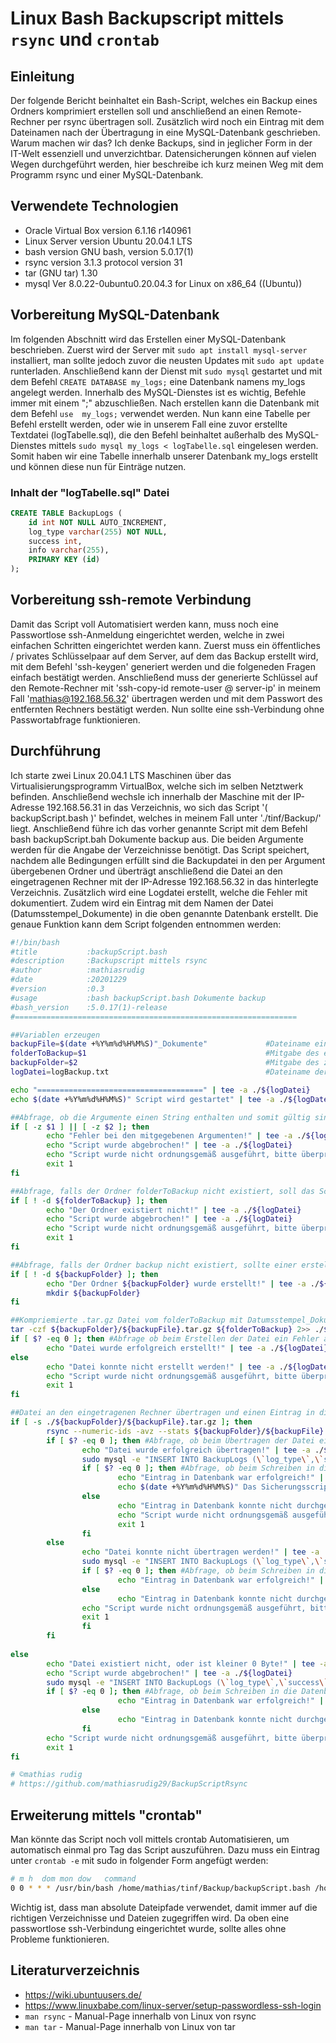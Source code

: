 # Linux Bash Backupscript mittels `rsync` und `crontab`

## Einleitung

Der folgende Bericht beinhaltet ein Bash-Script, welches ein Backup eines Ordners komprimiert erstellen soll und anschließend an einen Remote-Rechner per rsync übertragen soll. Zusätzlich wird noch ein Eintrag mit dem Dateinamen nach der Übertragung in eine MySQL-Datenbank geschrieben. Warum machen wir das? Ich denke Backups, sind in jeglicher Form in der IT-Welt essenziell und unverzichtbar. Datensicherungen können auf vielen Wegen durchgeführt werden, hier beschreibe ich kurz meinen Weg mit dem Programm rsync und einer MySQL-Datenbank.

## Verwendete Technologien

* Oracle Virtual Box version 6.1.16 r140961
* Linux Server version Ubuntu 20.04.1 LTS
* bash version GNU bash, version 5.0.17(1)
* rsync version 3.1.3  protocol version 31
* tar (GNU tar) 1.30
* mysql  Ver 8.0.22-0ubuntu0.20.04.3 for Linux on x86_64 ((Ubuntu))


## Vorbereitung MySQL-Datenbank

Im folgenden Abschnitt wird das Erstellen einer MySQL-Datenbank beschrieben. Zuerst wird der Server mit `sudo apt install mysql-server` installiert, man sollte jedoch zuvor die neusten Updates mit `sudo apt update` runterladen. Anschließend kann der Dienst mit `sudo mysql` gestartet und mit dem Befehl `CREATE DATABASE my_logs;` eine Datenbank namens my_logs angelegt werden. Innerhalb des MySQL-Dienstes ist es wichtig, Befehle immer mit einem ";" abzuschließen. Nach erstellen kann die Datenbank mit dem Befehl `use  my_logs;` verwendet werden. Nun kann eine Tabelle per Befehl erstellt werden, oder wie in unserem Fall eine zuvor erstellte Textdatei (logTabelle.sql), die den Befehl beinhaltet außerhalb des MySQL-Dienstes mittels `sudo mysql my_logs < logTabelle.sql` eingelesen werden. Somit haben wir eine Tabelle innerhalb unserer Datenbank my_logs erstellt und können diese nun für Einträge nutzen.

### Inhalt der "logTabelle.sql" Datei
```sql
CREATE TABLE BackupLogs (
    id int NOT NULL AUTO_INCREMENT,
    log_type varchar(255) NOT NULL,
    success int,
    info varchar(255),
    PRIMARY KEY (id)
);
```
## Vorbereitung ssh-remote Verbindung
Damit das Script voll Automatisiert werden kann, muss noch eine Passwortlose ssh-Anmeldung eingerichtet werden, welche in zwei einfachen Schritten eingerichtet werden kann. Zuerst muss ein öffentliches / privates Schlüsselpaar auf dem Server, auf dem das Backup erstellt wird, mit dem Befehl 'ssh-keygen' generiert werden und die folgeneden Fragen einfach bestätigt werden. Anschließend muss der generierte Schlüssel auf den Remote-Rechner mit 'ssh-copy-id remote-user @ server-ip' in meinem Fall 'mathias@192.168.56.32' übertragen werden und mit dem Passwort des entfernten Rechners bestätigt werden. Nun sollte eine ssh-Verbindung ohne Passwortabfrage funktionieren.

## Durchführung

Ich starte zwei Linux 20.04.1 LTS Maschinen über das Virtualisierungsprogramm VirtualBox, welche sich im selben Netztwerk befinden. Anschließend wechsle ich innerhalb der Maschine mit der IP-Adresse 192.168.56.31 in das Verzeichnis, wo sich das Script '( backupScript.bash )' befindet, welches in meinem Fall unter './tinf/Backup/' liegt. Anschließend führe ich das vorher genannte Script mit dem Befehl bash backupScript.bah Dokumente backup aus. Die beiden Argumente werden für die Angabe der Verzeichnisse benötigt. Das Script speichert, nachdem alle Bedingungen erfüllt sind die Backupdatei in den per Argument übergebenen Ordner und überträgt anschließend die Datei an den eingetragenen Rechner mit der IP-Adresse 192.168.56.32 in das hinterlegte Verzeichnis. Zusätzlich wird eine Logdatei erstellt, welche die Fehler mit dokumentiert. Zudem wird ein Eintrag mit dem Namen der Datei (Datumsstempel_Dokumente) in die oben genannte Datenbank erstellt. Die genaue Funktion kann dem Script folgenden entnommen werden:

```bash
#!/bin/bash
#title           :backupScript.bash
#description     :Backupscript mittels rsync
#author          :mathiasrudig
#date            :20201229
#version         :0.3    
#usage           :bash backupScript.bash Dokumente backup
#bash_version    :5.0.17(1)-release
#===============================================================

##Variablen erzeugen
backupFile=$(date +%Y%m%d%H%M%S)"_Dokumente"             #Dateiname einer Variable zuweisen
folderToBackup=$1                                        #Mitgabe des erstem Argument - Der Ordner aus dem ein Backup erstellt werden soll
backupFolder=$2                                          #Mitgabe des zweitem Argument - Der Ordner in dem das komprimierte Backup gespeichert werden soll
logDatei=logBackup.txt                                   #Dateiname der Logdatei einer Variable zuweisen

echo "=====================================" | tee -a ./${logDatei}
echo $(date +%Y%m%d%H%M%S)" Script wird gestartet" | tee -a ./${logDatei}

##Abfrage, ob die Argumente einen String enthalten und somit gültig sind
if [ -z $1 ] || [ -z $2 ]; then
        echo "Fehler bei den mitgegebenen Argumenten!" | tee -a ./${logDatei}
        echo "Script wurde abgebrochen!" | tee -a ./${logDatei}
        echo "Script wurde nicht ordnungsgemäß ausgeführt, bitte überprüfen Sie die logBackup.txt"
        exit 1
fi

##Abfrage, falls der Ordner folderToBackup nicht existiert, soll das Script beendet werden
if [ ! -d ${folderToBackup} ]; then
        echo "Der Ordner existiert nicht!" | tee -a ./${logDatei}
        echo "Script wurde abgebrochen!" | tee -a ./${logDatei}
        echo "Script wurde nicht ordnungsgemäß ausgeführt, bitte überprüfen Sie die logBackup.txt"
        exit 1
fi

##Abfrage, falls der Ordner backup nicht existiert, sollte einer erstellt werden
if [ ! -d ${backupFolder} ]; then
        echo "Der Ordner ${backupFolder} wurde erstellt!" | tee -a ./${logDatei}
        mkdir ${backupFolder}
fi

##Kompriemierte .tar.gz Datei vom folderToBackup mit Datumsstempel_Dokumente als Dateinamen innerhalb dem backupFolder erstellen
tar -czf ${backupFolder}/${backupFile}.tar.gz ${folderToBackup} 2>> ./${logDatei}
if [ $? -eq 0 ]; then #Abfrage ob beim Erstellen der Datei ein Fehler aufgetreten ist
        echo "Datei wurde erfolgreich erstellt!" | tee -a ./${logDatei}
else
        echo "Datei konnte nicht erstellt werden!" | tee -a ./${logDatei}
        echo "Script wurde nicht ordnungsgemäß ausgeführt, bitte überprüfen Sie die logBackup.txt"
        exit 1
fi

##Datei an den eingetragenen Rechner übertragen und einen Eintrag in die Datebank my_logs erstellen
if [ -s ./${backupFolder}/${backupFile}.tar.gz ]; then
        rsync --numeric-ids -avz --stats ${backupFolder}/${backupFile}.tar.gz mathias@192.168.56.32:/home/mathias/tinf 2>> ./${logDatei} #Dateiübertragung per ssh
        if [ $? -eq 0 ]; then #Abfrage, ob beim Übertragen der Datei ein Fehler aufgetreten ist
                echo "Datei wurde erfolgreich übertragen!" | tee -a ./${logDatei}
                sudo mysql -e "INSERT INTO BackupLogs (\`log_type\`,\`success\`,\`info\`) VALUES ('SYS_BACKUP',1,'$backupFile');" my_logs 2>> ./${logDatei} #Schreiben in eine Datenbank mit success 1
                if [ $? -eq 0 ]; then #Abfrage, ob beim Schreiben in die Datenbank ein Fehler aufgetreten ist
                        echo "Eintrag in Datenbank war erfolgreich!" | tee -a ./${logDatei}
                        echo $(date +%Y%m%d%H%M%S)" Das Sicherungsscript wurde erfolgreich ausgeführt!" | tee -a ./${logDatei}
                else
                        echo "Eintrag in Datenbank konnte nicht durchgeführt werden!" | tee -a ./${logDatei}
                        echo "Script wurde nicht ordnungsgemäß ausgeführt, bitte überprüfen Sie die logBackup.txt"
                        exit 1
                fi
        else
                echo "Datei konnte nicht übertragen werden!" | tee -a ./${logDatei}
                sudo mysql -e "INSERT INTO BackupLogs (\`log_type\`,\`success\`,\`info\`) VALUES ('SYS_BACKUP',0,'$backupFile');" my_logs 2>> ./${logDatei} #Schreiben in eine Datenbank mit success 0
                if [ $? -eq 0 ]; then #Abfrage, ob beim Schreiben in die Datenbank ein Fehler aufgetreten ist
                        echo "Eintrag in Datenbank war erfolgreich!" | tee -a ./${logDatei}
                else
                        echo "Eintrag in Datenbank konnte nicht durchgeführt werden!" | tee -a ./${logDatei}
                echo "Script wurde nicht ordnungsgemäß ausgeführt, bitte überprüfen Sie die logBackup.txt"
                exit 1
                fi
        fi
        
else
        echo "Datei existiert nicht, oder ist kleiner 0 Byte!" | tee -a ./${logDatei}
        echo "Script wurde abgebrochen!" | tee -a ./${logDatei}
        sudo mysql -e "INSERT INTO BackupLogs (\`log_type\`,\`success\`,\`info\`) VALUES ('SYS_BACKUP',0,'$backupFile');" my_logs 2>> ./${logDatei} #Schreiben in eine Datenbank mit success 0
        if [ $? -eq 0 ]; then #Abfrage, ob beim Schreiben in die Datenbank ein Fehler aufgetreten ist
                        echo "Eintrag in Datenbank war erfolgreich!" | tee -a ./${logDatei}
                else
                        echo "Eintrag in Datenbank konnte nicht durchgeführt werden!" | tee -a ./${logDatei}
                fi
        echo "Script wurde nicht ordnungsgemäß ausgeführt, bitte überprüfen Sie die logBackup.txt"
        exit 1
fi

# ©mathias rudig
# https://github.com/mathiasrudig29/BackupScriptRsync
```
## Erweiterung mittels "crontab"
Man könnte das Script noch voll mittels crontab Automatisieren, um automatisch einmal pro Tag das Script auszuführen. Dazu muss ein Eintrag unter `crontab -e` mit sudo in folgender Form angefügt werden:  
```bash
# m h  dom mon dow   command
0 0 * * * /usr/bin/bash /home/mathias/tinf/Backup/backupScript.bash /home/mathias/tinf/Backup/Dokumente /home/mathias/tinf/Backup/backup
```
Wichtig ist, dass man absolute Dateipfade verwendet, damit immer auf die richtigen Verzeichnisse und Dateien zugegriffen wird. Da oben eine passwortlose ssh-Verbindung eingerichtet wurde, sollte alles ohne Probleme funktionieren.

## Literaturverzeichnis

* https://wiki.ubuntuusers.de/
* https://www.linuxbabe.com/linux-server/setup-passwordless-ssh-login
* `man rsync` - Manual-Page innerhalb von Linux von rsync
* `man tar` - Manual-Page innerhalb von Linux von tar
